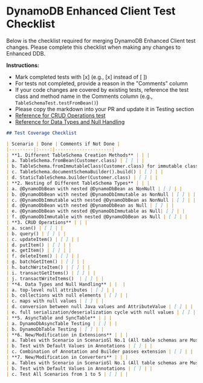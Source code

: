 # DynamoDB Enhanced Client Test Checklist

Below is the checklist required for merging DynamoDB Enhanced Client test changes.
Please complete this checklist when making any changes to Enhanced DDB.

**Instructions:**
- Mark completed tests with [x] (e.g., [x] instead of [ ])
- For tests not completed, provide a reason in the "Comments" column
- If your code changes are covered by existing tests, reference the test class and method name in the Comments column (e.g., `TableSchemaTest.testFromBean()`)
- Please copy the markdown into your PR and update it in Testing section
- [Reference for CRUD Operations test](https://github.com/aws/aws-sdk-java-v2/blob/master/services-custom/dynamodb-enhanced/src/test/java/software/amazon/awssdk/enhanced/dynamodb/functionaltests/BasicCrudTest.java)
- [Reference for Data Types and Null Handling](https://github.com/aws/aws-sdk-java-v2/blob/master/services-custom/dynamodb-enhanced/src/test/java/software/amazon/awssdk/enhanced/dynamodb/document/EnhancedDocumentTestData.java) 

```md
## Test Coverage Checklist

| Scenario | Done | Comments if Not Done |
|---------|:----:|---------------------|
| **1. Different TableSchema Creation Methods** | | |
| a. TableSchema.fromBean(Customer.class) | [ ] | |
| b. TableSchema.fromImmutableClass(Customer.class) for immutable classes | [ ] | |
| c. TableSchema.documentSchemaBuilder().build() | [ ] | |
| d. StaticTableSchema.builder(Customer.class) | [ ] | |
| **2. Nesting of Different TableSchema Types** | | |
| a. @DynamoDbBean with nested @DynamoDbBean as NonNull | [ ] | |
| b. @DynamoDbBean with nested @DynamoDbImmutable as NonNull | [ ] | |
| c. @DynamoDbImmutable with nested @DynamoDbBean as NonNull | [ ] | |
| d. @DynamoDbBean with nested @DynamoDbBean as Null | [ ] | |
| e. @DynamoDbBean with nested @DynamoDbImmutable as Null| [ ] | |
| f. @DynamoDbImmutable with nested @DynamoDbBean as Null | [ ] | |
| **3. CRUD Operations** | | |
| a. scan() | [ ] | |
| b. query() | [ ] | |
| c. updateItem() | [ ] | |
| d. putItem() | [ ] | |
| e. getItem() | [ ] | |
| f. deleteItem() | [ ] | |
| g. batchGetItem() | [ ] | |
| h. batchWriteItem() | [ ] | |
| i. transactGetItems() | [ ] | |
| j. transactWriteItems()  | [ ] | |
| **4. Data Types and Null Handling** | |  |
| a. top-level null attributes | [ ] | |
| b. collections with null elements | [ ] | |
| c. maps with null values | [ ] | |
| d. conversion between null Java values and AttributeValue | [ ] | |
| e. full serialization/deserialization cycle with null values | [ ] | |
| **5. AsyncTable and SyncTable** | | |
| a. DynamoDbAsyncTable Testing | [ ] | |
| b. DynamoDbTable Testing | [ ] | |
| **6. New/Modification in Extensions** | | |
| a. Tables with Scenario in ScenarioSl No.1 (All table schemas are Must) | [ ] | |
| b. Test with Default Values in Annotations | [ ] | |
| c. Combination of Annotation and Builder passes extension | [ ] | |
| **7. New/Modification in Converters** | | |
| a. Tables with Scenario in ScenarioSl No.1 (All table schemas are Must) | [ ] | |
| b. Test with Default Values in Annotations | [ ] | |
| c. Test All Scenarios from 1 to 5 | [ ] | |
```